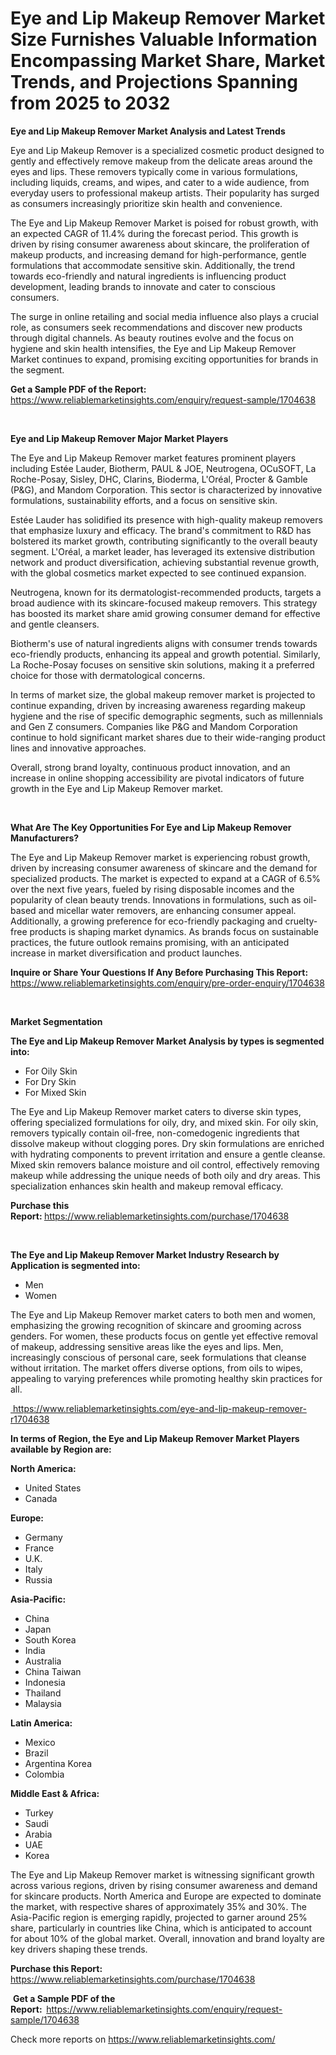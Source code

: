 <p><h1>Eye and Lip Makeup Remover Market Size Furnishes Valuable Information Encompassing Market Share, Market Trends, and Projections Spanning from 2025 to 2032</h1></p><p><strong>Eye and Lip Makeup Remover Market Analysis and Latest Trends</strong></p>
<p><p>Eye and Lip Makeup Remover is a specialized cosmetic product designed to gently and effectively remove makeup from the delicate areas around the eyes and lips. These removers typically come in various formulations, including liquids, creams, and wipes, and cater to a wide audience, from everyday users to professional makeup artists. Their popularity has surged as consumers increasingly prioritize skin health and convenience.</p><p>The Eye and Lip Makeup Remover Market is poised for robust growth, with an expected CAGR of 11.4% during the forecast period. This growth is driven by rising consumer awareness about skincare, the proliferation of makeup products, and increasing demand for high-performance, gentle formulations that accommodate sensitive skin. Additionally, the trend towards eco-friendly and natural ingredients is influencing product development, leading brands to innovate and cater to conscious consumers. </p><p>The surge in online retailing and social media influence also plays a crucial role, as consumers seek recommendations and discover new products through digital channels. As beauty routines evolve and the focus on hygiene and skin health intensifies, the Eye and Lip Makeup Remover Market continues to expand, promising exciting opportunities for brands in the segment.</p></p>
<p><strong>Get a Sample PDF of the Report:&nbsp;</strong> <a href="https://www.reliablemarketinsights.com/enquiry/request-sample/1704638?utm_campaign=2441&utm_medium=2&utm_source=Github&utm_content=ia&utm_term=05042025&utm_id=eye-and-lip-makeup-remover">https://www.reliablemarketinsights.com/enquiry/request-sample/1704638</a></p>
<p>&nbsp;</p>
<p><strong>Eye and Lip Makeup Remover Major Market Players</strong></p>
<p><p>The Eye and Lip Makeup Remover market features prominent players including Estée Lauder, Biotherm, PAUL & JOE, Neutrogena, OCuSOFT, La Roche-Posay, Sisley, DHC, Clarins, Bioderma, L'Oréal, Procter & Gamble (P&G), and Mandom Corporation. This sector is characterized by innovative formulations, sustainability efforts, and a focus on sensitive skin.</p><p>Estée Lauder has solidified its presence with high-quality makeup removers that emphasize luxury and efficacy. The brand's commitment to R&D has bolstered its market growth, contributing significantly to the overall beauty segment. L'Oréal, a market leader, has leveraged its extensive distribution network and product diversification, achieving substantial revenue growth, with the global cosmetics market expected to see continued expansion.</p><p>Neutrogena, known for its dermatologist-recommended products, targets a broad audience with its skincare-focused makeup removers. This strategy has boosted its market share amid growing consumer demand for effective and gentle cleansers. </p><p>Biotherm's use of natural ingredients aligns with consumer trends towards eco-friendly products, enhancing its appeal and growth potential. Similarly, La Roche-Posay focuses on sensitive skin solutions, making it a preferred choice for those with dermatological concerns.</p><p>In terms of market size, the global makeup remover market is projected to continue expanding, driven by increasing awareness regarding makeup hygiene and the rise of specific demographic segments, such as millennials and Gen Z consumers. Companies like P&G and Mandom Corporation continue to hold significant market shares due to their wide-ranging product lines and innovative approaches.</p><p>Overall, strong brand loyalty, continuous product innovation, and an increase in online shopping accessibility are pivotal indicators of future growth in the Eye and Lip Makeup Remover market.</p></p>
<p>&nbsp;</p>
<p><strong>What Are The Key Opportunities For Eye and Lip Makeup Remover Manufacturers?</strong></p>
<p><p>The Eye and Lip Makeup Remover market is experiencing robust growth, driven by increasing consumer awareness of skincare and the demand for specialized products. The market is expected to expand at a CAGR of 6.5% over the next five years, fueled by rising disposable incomes and the popularity of clean beauty trends. Innovations in formulations, such as oil-based and micellar water removers, are enhancing consumer appeal. Additionally, a growing preference for eco-friendly packaging and cruelty-free products is shaping market dynamics. As brands focus on sustainable practices, the future outlook remains promising, with an anticipated increase in market diversification and product launches.</p></p>
<p><strong>Inquire or Share Your Questions If Any Before Purchasing This Report:</strong> <a href="https://www.reliablemarketinsights.com/enquiry/pre-order-enquiry/1704638?utm_campaign=2441&utm_medium=2&utm_source=Github&utm_content=ia&utm_term=05042025&utm_id=eye-and-lip-makeup-remover">https://www.reliablemarketinsights.com/enquiry/pre-order-enquiry/1704638</a></p>
<p>&nbsp;</p>
<p><strong>Market Segmentation</strong></p>
<p><strong>The Eye and Lip Makeup Remover Market Analysis by types is segmented into:</strong></p>
<p><ul><li>For Oily Skin</li><li>For Dry Skin</li><li>For Mixed Skin</li></ul></p>
<p><p>The Eye and Lip Makeup Remover market caters to diverse skin types, offering specialized formulations for oily, dry, and mixed skin. For oily skin, removers typically contain oil-free, non-comedogenic ingredients that dissolve makeup without clogging pores. Dry skin formulations are enriched with hydrating components to prevent irritation and ensure a gentle cleanse. Mixed skin removers balance moisture and oil control, effectively removing makeup while addressing the unique needs of both oily and dry areas. This specialization enhances skin health and makeup removal efficacy.</p></p>
<p><strong>Purchase this Report:&nbsp;</strong><a href="https://www.reliablemarketinsights.com/purchase/1704638?utm_campaign=2441&utm_medium=2&utm_source=Github&utm_content=ia&utm_term=05042025&utm_id=eye-and-lip-makeup-remover">https://www.reliablemarketinsights.com/purchase/1704638</a></p>
<p>&nbsp;</p>
<p><strong>The Eye and Lip Makeup Remover Market Industry Research by Application is segmented into:</strong></p>
<p><ul><li>Men</li><li>Women</li></ul></p>
<p><p>The Eye and Lip Makeup Remover market caters to both men and women, emphasizing the growing recognition of skincare and grooming across genders. For women, these products focus on gentle yet effective removal of makeup, addressing sensitive areas like the eyes and lips. Men, increasingly conscious of personal care, seek formulations that cleanse without irritation. The market offers diverse options, from oils to wipes, appealing to varying preferences while promoting healthy skin practices for all.</p></p>
<p><a href="https://www.reliablemarketinsights.com/eye-and-lip-makeup-remover-r1704638?utm_campaign=2441&utm_medium=2&utm_source=Github&utm_content=ia&utm_term=05042025&utm_id=eye-and-lip-makeup-remover">&nbsp;https://www.reliablemarketinsights.com/eye-and-lip-makeup-remover-r1704638</a></p>
<p><strong>In terms of Region, the Eye and Lip Makeup Remover Market Players available by Region are:</strong></p>
<p>
    <p> <strong> North America: </strong>
        <ul>
            <li>United States</li>
            <li>Canada</li>
        </ul>
        </p> 
    <p> <strong> Europe: </strong>
        <ul>
            <li>Germany</li>
            <li>France</li>
            <li>U.K.</li>
            <li>Italy</li>
            <li>Russia</li>
        </ul>
        </p> 
    <p> <strong> Asia-Pacific: </strong>
        <ul>
            <li>China</li>
            <li>Japan</li>
            <li>South Korea</li>
            <li>India</li>
            <li>Australia</li>
            <li>China Taiwan</li>
            <li>Indonesia</li>
            <li>Thailand</li>
            <li>Malaysia</li>
        </ul>
        </p> 
    <p> <strong> Latin America: </strong>
        <ul>
            <li>Mexico</li>
            <li>Brazil</li>
            <li>Argentina Korea</li>
            <li>Colombia</li>
        </ul>
        </p> 
    <p> <strong> Middle East & Africa: </strong>
        <ul>
            <li>Turkey</li>
            <li>Saudi</li>
            <li>Arabia</li>
            <li>UAE</li>
            <li>Korea</li>
        </ul>
    </p>
    </p>
<p><p>The Eye and Lip Makeup Remover market is witnessing significant growth across various regions, driven by rising consumer awareness and demand for skincare products. North America and Europe are expected to dominate the market, with respective shares of approximately 35% and 30%. The Asia-Pacific region is emerging rapidly, projected to garner around 25% share, particularly in countries like China, which is anticipated to account for about 10% of the global market. Overall, innovation and brand loyalty are key drivers shaping these trends.</p></p>
<p><strong>Purchase this Report: </strong><a href="https://www.reliablemarketinsights.com/purchase/1704638?utm_campaign=2441&utm_medium=2&utm_source=Github&utm_content=ia&utm_term=05042025&utm_id=eye-and-lip-makeup-remover">https://www.reliablemarketinsights.com/purchase/1704638</a></p>
<p>&nbsp;<strong>Get a Sample PDF of the Report:&nbsp;&nbsp;</strong><a href="https://www.reliablemarketinsights.com/enquiry/request-sample/1704638?utm_campaign=2441&utm_medium=2&utm_source=Github&utm_content=ia&utm_term=05042025&utm_id=eye-and-lip-makeup-remover">https://www.reliablemarketinsights.com/enquiry/request-sample/1704638</a></p>
<p><strong></strong></p>
<p>Check more reports on <a href="https://www.reliablemarketinsights.com/?utm_campaign=2441&utm_medium=2&utm_source=Github&utm_content=ia&utm_term=05042025&utm_id=eye-and-lip-makeup-remover">https://www.reliablemarketinsights.com/</a></p>